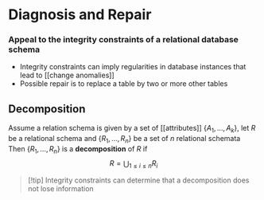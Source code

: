 # Diagnosis and Repair
### Appeal to the integrity constraints of a relational database schema
* Integrity constraints can imply regularities in database instances that lead to [[change anomalies]]
* Possible repair is to replace a table by two or more other tables
## Decomposition
Assume a relation schema is given by a set of [[attributes]] $\{A_1, ... , A_k\}$, let $R$ be a relational schema and $\{R_1, …, R_n\}$ be a set of $n$ relational schemata
Then  $\{R_1, …, R_n\}$ is a **decomposition** of $R$ if $$R = \bigcup_{1\leq i\leq n}R_i$$
> [!tip] Integrity constraints can determine that a decomposition does not lose information


